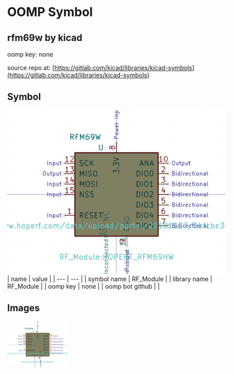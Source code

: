 # OOMP Symbol  
## rfm69w  by kicad  
  
oomp key: none  
  
source repo at: [https://gitlab.com/kicad/libraries/kicad-symbols](https://gitlab.com/kicad/libraries/kicad-symbols)  
## Symbol  
  
[![working.png](working_600.png)](working.png)  
| name | value | 
| --- | --- | 
| symbol name | RF_Module | 
| library name | RF_Module | 
| oomp key | none | 
| oomp bot github |  | 
## Images  
  
[![working.png](working_140.png)](working.png)  
